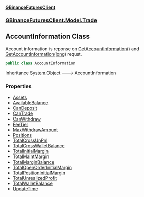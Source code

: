#### [GBinanceFuturesClient](./index.md 'index')
### [GBinanceFuturesClient.Model.Trade](./GBinanceFuturesClient-Model-Trade.md 'GBinanceFuturesClient.Model.Trade')
## AccountInformation Class
Account information is reponse on [GetAccountInformation()](./GBinanceFuturesClient-Trade-GetAccountInformation().md 'GBinanceFuturesClient.Trade.GetAccountInformation()') and  
[GetAccountInformation(long)](./GBinanceFuturesClient-Trade-GetAccountInformation(long).md 'GBinanceFuturesClient.Trade.GetAccountInformation(long)') requst.  
```csharp
public class AccountInformation
```
Inheritance [System.Object](https://docs.microsoft.com/en-us/dotnet/api/System.Object 'System.Object') &#129106; AccountInformation  
### Properties
- [Assets](./GBinanceFuturesClient-Model-Trade-AccountInformation-Assets.md 'GBinanceFuturesClient.Model.Trade.AccountInformation.Assets')
- [AvailableBalance](./GBinanceFuturesClient-Model-Trade-AccountInformation-AvailableBalance.md 'GBinanceFuturesClient.Model.Trade.AccountInformation.AvailableBalance')
- [CanDeposit](./GBinanceFuturesClient-Model-Trade-AccountInformation-CanDeposit.md 'GBinanceFuturesClient.Model.Trade.AccountInformation.CanDeposit')
- [CanTrade](./GBinanceFuturesClient-Model-Trade-AccountInformation-CanTrade.md 'GBinanceFuturesClient.Model.Trade.AccountInformation.CanTrade')
- [CanWithdraw](./GBinanceFuturesClient-Model-Trade-AccountInformation-CanWithdraw.md 'GBinanceFuturesClient.Model.Trade.AccountInformation.CanWithdraw')
- [FeeTier](./GBinanceFuturesClient-Model-Trade-AccountInformation-FeeTier.md 'GBinanceFuturesClient.Model.Trade.AccountInformation.FeeTier')
- [MaxWithdrawAmount](./GBinanceFuturesClient-Model-Trade-AccountInformation-MaxWithdrawAmount.md 'GBinanceFuturesClient.Model.Trade.AccountInformation.MaxWithdrawAmount')
- [Positions](./GBinanceFuturesClient-Model-Trade-AccountInformation-Positions.md 'GBinanceFuturesClient.Model.Trade.AccountInformation.Positions')
- [TotalCrossUnPnl](./GBinanceFuturesClient-Model-Trade-AccountInformation-TotalCrossUnPnl.md 'GBinanceFuturesClient.Model.Trade.AccountInformation.TotalCrossUnPnl')
- [TotalCrossWalletBalance](./GBinanceFuturesClient-Model-Trade-AccountInformation-TotalCrossWalletBalance.md 'GBinanceFuturesClient.Model.Trade.AccountInformation.TotalCrossWalletBalance')
- [TotalInitialMargin](./GBinanceFuturesClient-Model-Trade-AccountInformation-TotalInitialMargin.md 'GBinanceFuturesClient.Model.Trade.AccountInformation.TotalInitialMargin')
- [TotalMaintMargin](./GBinanceFuturesClient-Model-Trade-AccountInformation-TotalMaintMargin.md 'GBinanceFuturesClient.Model.Trade.AccountInformation.TotalMaintMargin')
- [TotalMarginBalance](./GBinanceFuturesClient-Model-Trade-AccountInformation-TotalMarginBalance.md 'GBinanceFuturesClient.Model.Trade.AccountInformation.TotalMarginBalance')
- [TotalOpenOrderInitialMargin](./GBinanceFuturesClient-Model-Trade-AccountInformation-TotalOpenOrderInitialMargin.md 'GBinanceFuturesClient.Model.Trade.AccountInformation.TotalOpenOrderInitialMargin')
- [TotalPositionInitialMargin](./GBinanceFuturesClient-Model-Trade-AccountInformation-TotalPositionInitialMargin.md 'GBinanceFuturesClient.Model.Trade.AccountInformation.TotalPositionInitialMargin')
- [TotalUnrealizedProfit](./GBinanceFuturesClient-Model-Trade-AccountInformation-TotalUnrealizedProfit.md 'GBinanceFuturesClient.Model.Trade.AccountInformation.TotalUnrealizedProfit')
- [TotalWalletBalance](./GBinanceFuturesClient-Model-Trade-AccountInformation-TotalWalletBalance.md 'GBinanceFuturesClient.Model.Trade.AccountInformation.TotalWalletBalance')
- [UpdateTime](./GBinanceFuturesClient-Model-Trade-AccountInformation-UpdateTime.md 'GBinanceFuturesClient.Model.Trade.AccountInformation.UpdateTime')
